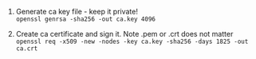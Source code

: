 1. Generate ca key file - keep it private!    
`openssl genrsa -sha256 -out ca.key 4096`

2. Create ca certificate and sign it. Note .pem or .crt does not matter    
`openssl req -x509 -new -nodes -key ca.key -sha256 -days 1825 -out ca.crt`

